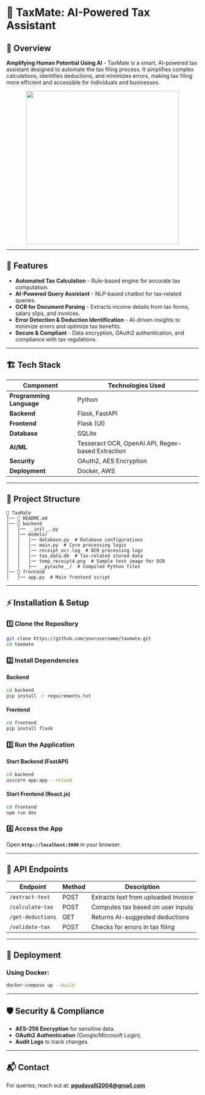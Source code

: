 # 🚀 TaxMate: AI-Powered Tax Assistant

## 📌 Overview

**Amplifying Human Potential Using AI** - TaxMate is a smart, AI-powered tax assistant designed to automate the tax filing process. It simplifies complex calculations, identifies deductions, and minimizes errors, making tax filing more efficient and accessible for individuals and businesses.

<p align="center">
    <img width="400" src="https://github.com/user-attachments/assets/0881158f-dc0d-4f08-9d46-ba072d1f0227">

--- 

## 🌟 Features
- **Automated Tax Calculation** - Rule-based engine for accurate tax computation.  
- **AI-Powered Query Assistant** - NLP-based chatbot for tax-related queries.  
- **OCR for Document Parsing** - Extracts income details from tax forms, salary slips, and invoices.  
- **Error Detection & Deduction Identification** - AI-driven insights to minimize errors and optimize tax benefits.  
- **Secure & Compliant** - Data encryption, OAuth2 authentication, and compliance with tax regulations.  

---

## 🏗️ Tech Stack

| Component          | Technologies Used |
|-------------------|------------------|
| **Programming Language** | Python |
| **Backend** | Flask, FastAPI |
| **Frontend** | Flask (UI) |
| **Database** | SQLite |
| **AI/ML** | Tesseract OCR, OpenAI API, Regex-based Extraction |
| **Security** | OAuth2, AES Encryption |
| **Deployment** | Docker, AWS |

---
## 📂 Project Structure

```
📁 TaxMate
│── 📄 README.md
│── 📁 backend
│   │── __init__.py
│   │── models/
│   │   │── database.py  # Database configurations
│   │   │── main.py  # Core processing logic
│   │   │── receipt_ocr.log  # OCR processing logs
│   │   │── tax_data.db  # Tax-related stored data
│   │   │── temp_receipt4.png  # Sample test image for OCR
│   │   ├── __pycache__/  # Compiled Python files
│── 📁 frontend
│   │── app.py  # Main frontend script
```

---
## ⚡ Installation & Setup

### 1️⃣ Clone the Repository
```sh
git clone https://github.com/yourusername/taxmate.git
cd taxmate
```

### 2️⃣ Install Dependencies
#### Backend
```sh
cd backend
pip install -r requirements.txt
```
#### Frontend
```sh
cd frontend
pip install flask
```

### 3️⃣ Run the Application
#### Start Backend (FastAPI)
```sh
cd backend
uvicorn app:app --reload
```
#### Start Frontend (React.js)
```sh
cd frontend
npm run dev
```

### 4️⃣ Access the App
Open **`http://localhost:3000`** in your browser.

---
## 🎯 API Endpoints  

| Endpoint         | Method | Description                            |
|-----------------|--------|----------------------------------------|
| `/extract-text` | POST   | Extracts text from uploaded invoice   |
| `/calculate-tax` | POST   | Computes tax based on user inputs     |
| `/get-deductions` | GET   | Returns AI-suggested deductions      |
| `/validate-tax`  | POST   | Checks for errors in tax filing      |

---
## 🚀 Deployment
### Using Docker:
```sh
docker-compose up --build
```

---
## 🛡️ Security & Compliance
- **AES-256 Encryption** for sensitive data.
- **OAuth2 Authentication** (Google/Microsoft Login).
- **Audit Logs** to track changes.

---
## 📬 Contact
For queries, reach out at: **pgudavalli2004@gmail.com**  
